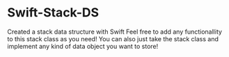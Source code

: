 # Swift-Stack-DS
Created a stack data structure with Swift
Feel free to add any functionallity to this stack class as you need!
You can also just take the stack class and implement any kind of data object you want to store!
